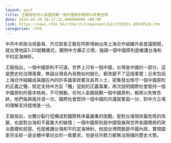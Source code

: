 ```yaml
---
layout: post
title: 王毅指任何人妄圖挑戰一個中國原則都將以失敗告終
date: 2024-05-20 20:37:32.000000000 +08:00
link: https://news.rthk.hk/rthk/ch/component/k2/1753931-20240520.htm
categories: rthk
---
```


中共中央政治局委員、外交部長王毅在阿斯塔納出席上海合作組織外長會議期間，就台灣地區5·20就職儀式，闡明中方嚴正立場，強調一個中國原則是維護台海和平的定海神針。

王毅指出，一個中國原則不可違，世界上只有一個中國，台灣是中國的一部分，這是歷史和法理事實，無論台灣島內局勢如何變化，都改變不了這個事實；近來包括上海合作組織成員國在內的許多國家政要及各界人士，密集發出恪守一個中國原則的正義之聲，堅定支持中方反「獨」促統的正義事業，再次說明國際社會堅持一個中國原則的基本格局，不可撼動，任何人妄圖挑戰一個中國原則，都將以失敗告終，他們每興風作浪一次，國際社會堅持一個中國的共識就鞏固一分，對中方立場的理解支持就增進一分。

王毅指出，台獨分裂行徑構成對國際秩序最嚴重的挑戰，是對台海現狀最危險的改變，也是對台海和平最重大的破壞；一個中國原則是中國發展與世界各國關係的政治基礎和前提，也是維護台海和平的定海神針。他說台灣問題是中國內政，實現國家完全統一是全體中華兒女的一致要求，也是任何勢力都無法阻擋的歷史大勢。
